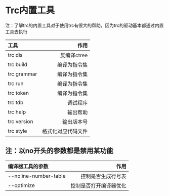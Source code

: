 # Trc内置工具

注：了解trc的内置工具对于使用trc有很大的帮助，因为trc的驱动基本都通过内置工具去执行

| 工具          |        作用 |
|:------------|----------:|
| trc dis     |  反编译ctree |
| trc build   |    编译为指令集 |
| trc grammar |    编译为指令集 |
| trc run     |    编译为指令集 |
| trc token   |    编译为指令集 |
| trc tdb     |      调试程序 |
| trc help    |      输出帮助 |
| trc version |     输出版本号 |
| trc style   | 格式化对应代码文件 |

## 注：以no开头的参数都是禁用某功能

| 编译器工具的参数              |          作用 |
|:----------------------|------------:|
| --noline-number-table |   控制是否生成行号表 |
| --optimize            | 控制是否打开编译器优化 |
